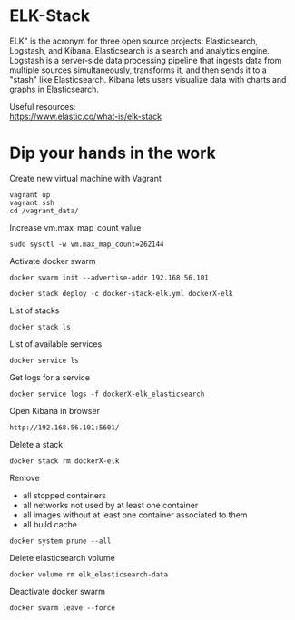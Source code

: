# ELK-Stack
ELK" is the acronym for three open source projects: Elasticsearch, Logstash, and Kibana.
Elasticsearch is a search and analytics engine. Logstash is a server‑side data processing
pipeline that ingests data from multiple sources simultaneously, transforms it, and then
sends it to a "stash" like Elasticsearch. Kibana lets users visualize data with charts
and graphs in Elasticsearch.

Useful resources:<br/>
https://www.elastic.co/what-is/elk-stack

# Dip your hands in the work

Create new virtual machine with Vagrant
```
vagrant up
vagrant ssh
cd /vagrant_data/
```

Increase vm.max_map_count value
```
sudo sysctl -w vm.max_map_count=262144
```

Activate docker swarm
```
docker swarm init --advertise-addr 192.168.56.101
```

```
docker stack deploy -c docker-stack-elk.yml dockerX-elk
```

List of stacks
``` 
docker stack ls
```

List of available services
```
docker service ls
```

Get logs for a service
``` 
docker service logs -f dockerX-elk_elasticsearch
```

Open Kibana in browser
```
http://192.168.56.101:5601/
```

Delete a stack
``` 
docker stack rm dockerX-elk
```

Remove
- all stopped containers
- all networks not used by at least one container
- all images without at least one container associated to them
- all build cache
``` 
docker system prune --all
```

Delete elasticsearch volume
``` 
docker volume rm elk_elasticsearch-data
```

Deactivate docker swarm
``` 
docker swarm leave --force
```
